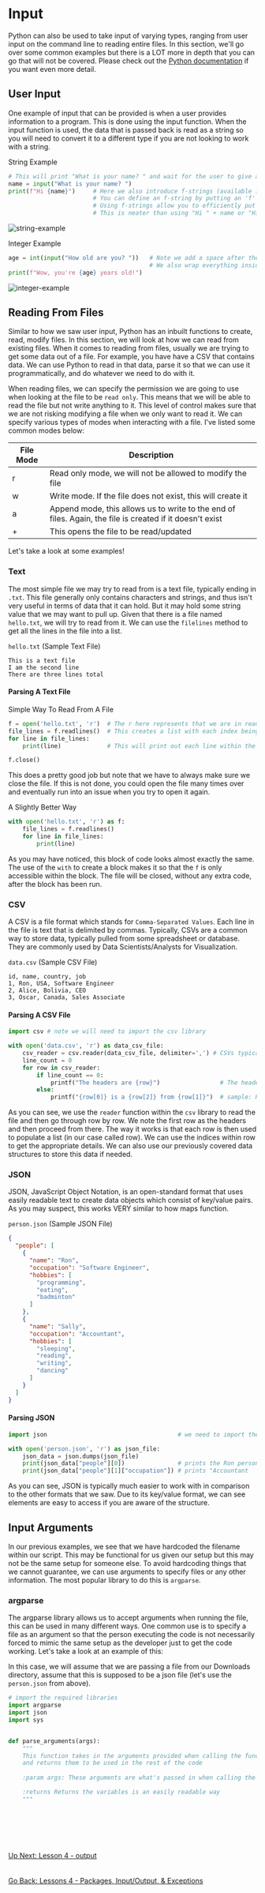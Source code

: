 # Input
Python can also be used to take input of varying types, ranging from user input on the command line to reading entire
files. In this section, we'll go over some common examples but there is a LOT more in depth that you can go that will
not be covered. Please check out the [Python documentation](https://docs.python.org/3/tutorial/inputoutput.html) if 
you want even more detail. 


## User Input
One example of input that can be provided is when a user provides information to a program. This is done using the
input function. When the input function is used, the data that is passed back is read as a string so you will need
to convert it to a different type if you are not looking to work with a string.

String Example
```python
# This will print "What is your name? " and wait for the user to give an input
name = input("What is your name? ")
print(f"Hi {name}")     # Here we also introduce f-strings (available in Python 3.6+)
                        # You can define an f-string by putting an 'f' before the quotation marks
                        # Using f-strings allow you to efficiently put variables within strings
                        # This is neater than using "Hi " + name or "Hi {}".format(name)
```
![string-example](../assets/lesson4-name-example.png)


Integer Example
```python
age = int(input("How old are you? "))   # Note we add a space after the question to the command line is neater
                                        # We also wrap everything inside int() to convert the answer to an integer
print(f"Wow, you're {age} years old!")
```
![integer-example](../assets/lesson4-age-example.png)


## Reading From Files
Similar to how we saw user input, Python has an inbuilt functions to create, read, modify files. In this section, we will
look at how we can read from existing files. When it comes to reading from files, usually we are trying to get some data
out of a file. For example, you have have a CSV that contains data. We can use Python to read in that data, parse it so
that we can use it programmatically, and do whatever we need to do with it. 

When reading files, we can specify the permission we are going to use when looking at the file to be `read only`. This
means that we will be able to read the file but not write anything to it. This level of control makes sure that we are
not risking modifying a file when we only want to read it. We can specify various types of modes when interacting with
a file. I've listed some common modes below:

|File Mode|Description|
|---------|-----------|
|r        |Read only mode, we will not be allowed to modify the file|
|w        |Write mode. If the file does not exist, this will create it|
|a        |Append mode, this allows us to write to the end of files. Again, the file is created if it doesn't exist|
|+        |This opens the file to be read/updated|

Let's take a look at some examples!


### Text
The most simple file we may try to read from is a text file, typically ending in `.txt`. This file generally only contains
characters and strings, and thus isn't very useful in terms of data that it can hold. But it may hold some string value
that we may want to pull up. Given that there is a file named `hello.txt`, we will try to read from it. We can use the
`filelines` method to get all the lines in the file into a list.

`hello.txt` (Sample Text File)
```text
This is a text file
I am the second line
There are three lines total
``` 

#### Parsing A Text File
Simple Way To Read From A File
```python
f = open('hello.txt', 'r')  # The r here represents that we are in read only mode
file_lines = f.readlines()  # This creates a list with each index being a line of the file
for line in file_lines:
    print(line)             # This will print out each line within the file

f.close()
```

This does a pretty good job but note that we have to always make sure we close the file. If this is not done, you could
open the file many times over and eventually run into an issue when you try to open it again.

A Slightly Better Way
```python
with open('hello.txt', 'r') as f:
    file_lines = f.readlines()
    for line in file_lines:
        print(line)
```

As you may have noticed, this block of code looks almost exactly the same. The use of the `with` to create a block makes
it so that the `f` is only accessible within the block. The file will be closed, without any extra code, after the block
has been run. 


### CSV
A CSV is a file format which stands for `Comma-Separated Values`. Each line in the file is text that is delimited by
commas. Typically, CSVs are a common way to store data, typically pulled from some spreadsheet or database. They are 
commonly used by Data Scientists/Analysts for Visualization. 

`data.csv` (Sample CSV File)
```text
id, name, country, job
1, Ron, USA, Software Engineer
2, Alice, Bolivia, CEO
3, Oscar, Canada, Sales Associate
```

#### Parsing A CSV File
```python
import csv # note we will need to import the csv library

with open('data.csv', 'r') as data_csv_file:
    csv_reader = csv.reader(data_csv_file, delimiter=',') # CSVs typically use ',' as a delimiter
    line_count = 0
    for row in csv_reader:
        if line_count == 0:
            printf("The headers are {row}")                 # The headers are [id, name, country, job]
        else:
            printf("{row[0]} is a {row[2]} from {row[1]}")  # sample: Ron is a Software Engineer from USA
```

As you can see, we use the `reader` function within the `csv` library to read the file and then go through row by row.
We note the first row as the headers and then proceed from there. The way it works is that each row is then used to
populate a list (in our case called row). We can use the indices within row to get the appropriate details. We can also
use our previously covered data structures to store this data if needed.

 
### JSON
JSON, JavaScript Object Notation, is an open-standard format that uses easily readable text to create data objects which
consist of key/value pairs. As you may suspect, this works VERY similar to how maps function. 

`person.json` (Sample JSON File)
```json
{
  "people": [
    {
      "name": "Ron",
      "occupation": "Software Engineer",
      "hobbies": [
        "programming",
        "eating",
        "badminton"
      ]
    },
    {
      "name": "Sally",
      "occupation": "Accountant",
      "hobbies": [
        "sleeping",
        "reading",
        "writing",
        "dancing"
      ]
    }
  ]
}
``` 

#### Parsing JSON
```python
import json                                     # we need to import the JSON library

with open('person.json', 'r') as json_file:
    json_data = json.dumps(json_file)
    print(json_data["people"][0])               # prints the Ron person object
    print(json_data["people"][1]["occupation"]) # prints "Accountant
```

As you can see, JSON is typically much easier to work with in comparison to the other formats that we saw. Due to its
key/value format, we can see elements are easy to access if you are aware of the structure.


## Input Arguments
In our previous examples, we see that we have hardcoded the filename within our script. This may be functional for us
given our setup but this may not be the same setup for someone else. To avoid hardcoding things that we cannot guarantee,
we can use arguments to specify files or any other information. The most popular library to do this is `argparse`.

### argparse
The argparse library allows us to accept arguments when running the file, this can be used in many different ways. One
common use is to specify a file as an argument so that the person executing the code is not necessarily forced to 
mimic the same setup as the developer just to get the code working. Let's take a look at an example of this:

In this case, we will assume that we are passing a file from our Downloads directory, assume that this is supposed to
be a json file (let's use the `person.json` from above).

```python
# import the required libraries
import argparse
import json
import sys


def parse_arguments(args):
    """
    This function takes in the arguments provided when calling the function
    and returns them to be used in the rest of the code
    
    :param args: These arguments are what's passed in when calling the function

    :returns Returns the variables is an easily readable way
    """
    

```

\
\
\
\
[Up Next: Lesson 4 - output](output.md)
\
\
\
[Go Back: Lessons 4 - Packages, Input/Output, & Exceptions](README.md)